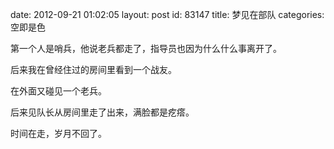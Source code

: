 date: 2012-09-21 01:02:05
layout: post
id: 83147
title: 梦见在部队
categories: 空即是色

第一个人是哨兵，他说老兵都走了，指导员也因为什么什么事离开了。

后来我在曾经住过的房间里看到一个战友。

在外面又碰见一个老兵。

后来见队长从房间里走了出来，满脸都是疙瘩。

时间在走，岁月不回了。
